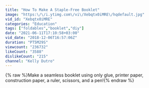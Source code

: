 ```yaml
---
title: "How To Make A Staple-Free Booklet"
image: "https:\/\/i.ytimg.com\/vi\/Xebqtx0iMRE\/hqdefault.jpg"
vid_id: "Xebqtx0iMRE"
categories: "Education"
tags: ["foldables","booklet","diy"]
date: "2021-06-11T17:10:58+03:00"
vid_date: "2018-12-06T16:57:06Z"
duration: "PT5M29S"
viewcount: "236732"
likeCount: "3588"
dislikeCount: "215"
channel: "Kelly Dutro"
---
```

{% raw %}Make a seamless booklet using only glue, printer paper, construction paper, a ruler, scissors, and a pen!{% endraw %}
